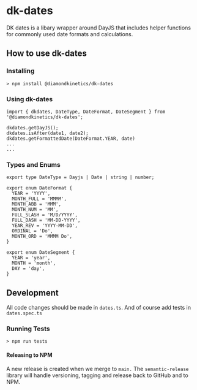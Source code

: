 # dk-dates

DK dates is a libary wrapper around DayJS that includes helper functions for commonly used date formats and calculations.

## How to use dk-dates

### Installing
```
> npm install @diamondkinetics/dk-dates
```

### Using dk-dates
```
import { dkdates, DateType, DateFormat, DateSegment } from '@diamondkinetics/dk-dates';

dkdates.getDayJS();
dkdates.isAfter(date1, date2);
dkdates.getFormattedDate(DateFormat.YEAR, date)
...
...
```

### Types and Enums
```
export type DateType = Dayjs | Date | string | number;

export enum DateFormat {
  YEAR = 'YYYY',
  MONTH_FULL = 'MMMM',
  MONTH_ABB = 'MMM',
  MONTH_NUM = 'MM',
  FULL_SLASH = 'M/D/YYYY',
  FULL_DASH = 'MM-DD-YYYY',
  YEAR_REV = 'YYYY-MM-DD',
  ORDINAL = 'Do',
  MONTH_ORD = 'MMMM Do',
}

export enum DateSegment {
  YEAR = 'year',
  MONTH = 'month',
  DAY = 'day',
}
```

## Development
All code changes should be made in `dates.ts`. And of course add tests in `dates.spec.ts`

### Running Tests

```
> npm run tests
```

#### Releasing to NPM
A new release is created when we merge to `main.` The `semantic-release` library will handle versioning, tagging and release back to GitHub and to NPM.

